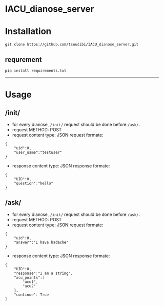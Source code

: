 # IACU_dianose_server 


# Installation
`git clone https://github.com/tsoudibi/IACU_dianose_server.git` 

## requrement
`pip install requirements.txt`


-----------------------
# Usage
## /init/
* for every dianose, `/init/` request should be done before `/ask/`.
* request METHOD: POST
* request content type: JSON
request formate:
```
{
    "uid":0,
    "user_name":"testuser"
}
```
* response content type: JSON
response formate:
```
{
    "UID":0,
    "question":"hello"
}
```

## /ask/
* for every dianose, `/init/` request should be done before `/ask/`.
* request METHOD: POST
* request content type: JSON
request formate:
```
{
    "uid":0,
    "answer":"I have hadache"
}
```
* response content type: JSON
response formate:
```
{
    "UID":0,
    "response":"I am a string", 
    "acu_points":[
        "acu1",
        "acu2"
    ], 
    "continue": True
}
```
